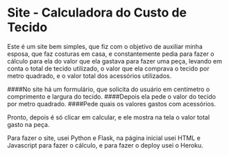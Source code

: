 # Site - Calculadora do Custo de Tecido

Este é um site bem simples, que fiz com o objetivo de auxiliar minha esposa, que faz costuras em casa, e constantemente pedia para fazer o cálculo para ela do valor que ela gastava para fazer uma peça, levando em conta o total de tecido utilizado, o valor que ela comprava o tecido por metro quadrado, e o valor total dos acessórios utilizados.

####No site há um formulário, que solicita do usuário em centímetro o comprimento e largura do tecido.
####Depois ela pede o valor do tecido por metro quadrado.
####Pede quais os valores gastos com acessórios.

Pronto, depois é só clicar em calcular, e ele mostra na tela o valor total gasto na peça.

Para fazer o site, usei Python e Flask, na página inicial usei HTML e Javascript para fazer o cálculo, e para fazer o deploy usei o Heroku.
